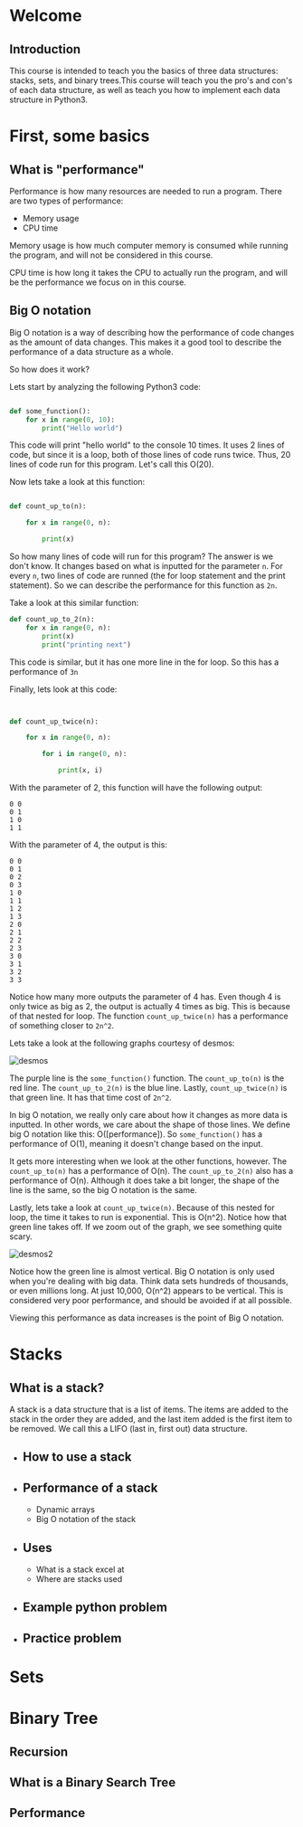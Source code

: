 # Welcome

## Introduction

This course is intended to teach you the basics of three data structures: stacks, sets, and binary trees.This course will teach you the pro's and con's of each data structure, as well as teach you how to implement each data structure in Python3.


# First, some basics

## What is "performance"

Performance is how many resources are needed to run a program. There are two types of performance:

* Memory usage
* CPU time

Memory usage is how much computer memory is consumed while running the program, and will not be considered in this course. 

CPU time is how long it takes the CPU to actually run the program, and will be the performance we focus on in this course. 

## Big O notation

Big O notation is a way of describing how the performance of code changes as the amount of data changes. This makes it a good tool to describe the performance of a data structure as a whole. 

So how does it work?

Lets start by analyzing the following Python3 code:

```python

def some_function():
    for x in range(0, 10):
        print("Hello world")

```

This code will print "hello world" to the console 10 times. It uses 2 lines of code, but since it is a loop, both of those lines of code runs twice. Thus, 20 lines of code run for this program. Let's call this O(20).

Now lets take a look at this function:

```python

def count_up_to(n):

    for x in range(0, n):

        print(x)

```


So how many lines of code will run for this program? The answer is we don't know. It changes based on what is inputted for the parameter `n`. For every `n`, two lines of code are runned (the for loop statement and the print statement). So we can describe the performance for this function as `2n`. 


Take a look at this similar function:
```python
def count_up_to_2(n):
    for x in range(0, n):
        print(x)
        print("printing next")
```

This code is similar, but it has one more line in the for loop. So this has a performance of `3n`

Finally, lets look at this code:

```python


def count_up_twice(n):

    for x in range(0, n):

        for i in range(0, n):

            print(x, i)

```

With the parameter of 2, this function will have the following output:

```
0 0
0 1
1 0
1 1
```

With the parameter of 4, the output is this:

```
0 0
0 1
0 2
0 3
1 0
1 1
1 2
1 3
2 0
2 1
2 2
2 3
3 0
3 1
3 2
3 3

```

Notice how many more outputs the parameter of 4 has. Even though 4 is only twice as big as 2, the output is actually 4 times as big. This is because of that nested for loop. The function `count_up_twice(n)` has a performance of something closer to `2n^2`. 

Lets take a look at the following graphs courtesy of desmos:

![desmos](desmos_graph.PNG)

The purple line is the `some_function()` function. The `count_up_to(n)` is the red line. The `count_up_to_2(n)` is the blue line. Lastly, `count_up_twice(n)` is that green line. It has that time cost of `2n^2`. 

In big O notation, we really only care about how it changes as more data is inputted. In other words, we care about the shape of those lines. We define big O notation like this: O([performance]). So `some_function()` has a performance of O(1), meaning it doesn't change based on the input. 

It gets more interesting when we look at the other functions, however. The `count_up_to(n)` has a performance of O(n). The `count_up_to_2(n)` also has a performance of O(n). Although it does take a bit longer, the shape of the line is the same, so the big O notation is the same.

Lastly, lets take a look at `count_up_twice(n)`. Because of this nested for loop, the time it takes to run is exponential. This is O(n^2). Notice how that green line takes off. If we zoom out of the graph, we see something quite scary.

![desmos2](desmos_zoomed_out.png)


Notice how the green line is almost vertical. Big O notation is only used when you're dealing with big data. Think data sets hundreds of thousands, or even millions long. At just 10,000, O(n^2) appears to be vertical. This is considered very poor performance, and should be avoided if at all possible. 

Viewing this performance as data increases is the point of Big O notation. 



# Stacks

## What is a stack?

A stack is a data structure that is a list of items. The items are added to the stack in the order they are added, and the last item added is the first item to be removed. We call this a LIFO (last in, first out) data structure.

- ## How to use a stack

 - ## Performance of a stack

    -  Dynamic arrays
    -  Big O notation of the stack

* ## Uses

    - What is a stack excel at
    - Where are stacks used

- ## Example python problem

- ## Practice problem


# Sets




# Binary Tree

## Recursion
## What is a Binary Search Tree
## Performance
